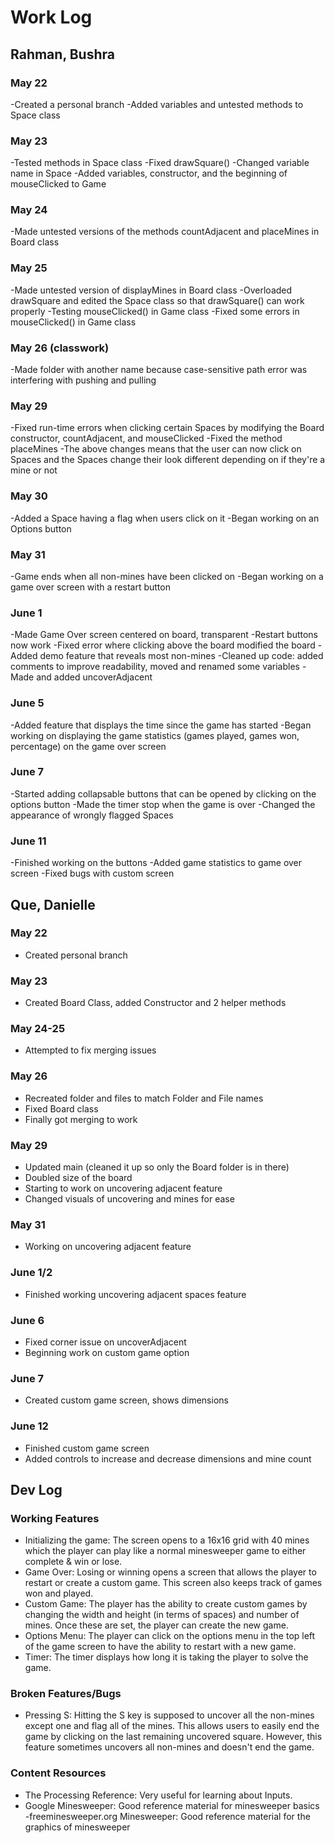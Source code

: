 # Work Log

## Rahman, Bushra

### May 22

-Created a personal branch
-Added variables and untested methods to Space class

### May 23

-Tested methods in Space class
-Fixed drawSquare()
-Changed variable name in Space
-Added variables, constructor, and the beginning of mouseClicked to Game

### May 24
-Made untested versions of the methods countAdjacent and placeMines in Board class

### May 25
-Made untested version of displayMines in Board class
-Overloaded drawSquare and edited the Space class so that drawSquare() can work properly
-Testing mouseClicked() in Game class
-Fixed some errors in mouseClicked() in Game class

### May 26 (classwork)
-Made folder with another name because case-sensitive path error was interfering with pushing and pulling

### May 29
-Fixed run-time errors when clicking certain Spaces by modifying the Board constructor, countAdjacent, and mouseClicked
-Fixed the method placeMines
-The above changes means that the user can now click on Spaces and the Spaces change their look different depending on if they're a mine or not

### May 30
-Added a Space having a flag when users click on it
-Began working on an Options button

### May 31
-Game ends when all non-mines have been clicked on
-Began working on a game over screen with a restart button

### June 1
-Made Game Over screen centered on board, transparent
-Restart buttons now work
-Fixed error where clicking above the board modified the board
-Added demo feature that reveals most non-mines
-Cleaned up code: added comments to improve readability, moved and renamed some variables
-Made and added uncoverAdjacent

### June 5
-Added feature that displays the time since the game has started
-Began working on displaying the game statistics (games played, games won, percentage) on the game over screen

### June 7
-Started adding collapsable buttons that can be opened by clicking on the options button
-Made the timer stop when the game is over
-Changed the appearance of wrongly flagged Spaces

### June 11
-Finished working on the buttons
-Added game statistics to game over screen
-Fixed bugs with custom screen

## Que, Danielle

### May 22
- Created personal branch

### May 23
- Created Board Class, added Constructor and 2 helper methods

### May 24-25
- Attempted to fix merging issues

### May 26
- Recreated folder and files to match Folder and File names
- Fixed Board class
- Finally got merging to work

### May 29
- Updated main (cleaned it up so only the Board folder is in there)
- Doubled size of the board
- Starting to work on uncovering adjacent feature
- Changed visuals of uncovering and mines for ease

### May 31
- Working on uncovering adjacent feature

### June 1/2
- Finished working uncovering adjacent spaces feature

### June 6
- Fixed corner issue on uncoverAdjacent
- Beginning work on custom game option

### June 7
- Created custom game screen, shows dimensions

### June 12
- Finished custom game screen
- Added controls to increase and decrease dimensions and mine count

## Dev Log

### Working Features
- Initializing the game: The screen opens to a 16x16 grid with 40 mines which the player can play like a normal minesweeper game to either complete & win or lose.
- Game Over: Losing or winning opens a screen that allows the player to restart or create a custom game. This screen also keeps track of games won and played.
- Custom Game: The player has the ability to create custom games by changing the width and height (in terms of spaces) and number of mines. Once these are set, the player can create the new game.
- Options Menu: The player can click on the options menu in the top left of the game screen to have the ability to restart with a new game.
- Timer: The timer displays how long it is taking the player to solve the game.

### Broken Features/Bugs
- Pressing S: Hitting the S key is supposed to uncover all the non-mines except one and flag all of the mines. This allows users to easily end the game by clicking on the last remaining uncovered square. However, this feature sometimes uncovers all non-mines and doesn't end the game. 

### Content Resources
- The Processing Reference: Very useful for learning about Inputs.
- Google Minesweeper: Good reference material for minesweeper basics
-freeminesweeper.org Minesweeper: Good reference material for the graphics of minesweeper
